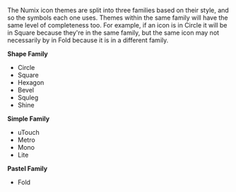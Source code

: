 The Numix icon themes are split into three families based on their style, and so the symbols each one uses. Themes within the same family will have the same level of completeness too. For example, if an icon is in Circle it will be in Square because they're in the same family, but the same icon may not necessarily by in Fold because it is in a different family.

**Shape Family**
 * Circle
 * Square
 * Hexagon
 * Bevel
 * Squleg
 * Shine

**Simple Family**
 * uTouch
 * Metro
 * Mono
 * Lite

**Pastel Family**
 * Fold
